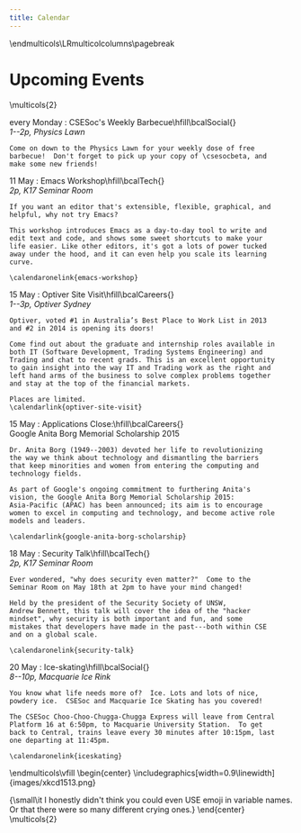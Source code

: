 ```yaml
---
title: Calendar
---
```


\endmulticols\LRmulticolcolumns\pagebreak

Upcoming Events
===============

\multicols{2}

every Monday
:    CSESoc's Weekly Barbecue\hfill\bcalSocial{}  
     _1--2p, Physics Lawn_

    Come on down to the Physics Lawn for your weekly dose of free
    barbecue!  Don't forget to pick up your copy of \csesocbeta, and
    make some new friends!

11 May
:    Emacs Workshop\hfill\bcalTech{}  
    _2p, K17 Seminar Room_

    If you want an editor that's extensible, flexible, graphical, and
    helpful, why not try Emacs?

    This workshop introduces Emacs as a day-to-day tool to write and
    edit text and code, and shows some sweet shortcuts to make your
    life easier. Like other editors, it's got a lots of power tucked
    away under the hood, and it can even help you scale its learning
    curve.

    \calendaronelink{emacs-workshop}

15 May
:    Optiver Site Visit\hfill\bcalCareers{}  
    _1--3p, Optiver Sydney_

    Optiver, voted #1 in Australia’s Best Place to Work List in 2013
    and #2 in 2014 is opening its doors!

    Come find out about the graduate and internship roles available in
    both IT (Software Development, Trading Systems Engineering) and
    Trading and chat to recent grads. This is an excellent opportunity
    to gain insight into the way IT and Trading work as the right and
    left hand arms of the business to solve complex problems together
    and stay at the top of the financial markets.

    Places are limited.
    \calendarlink{optiver-site-visit}

15 May
:    Applications Close:\hfill\bcalCareers{}  
    Google Anita Borg Memorial Scholarship 2015

    Dr. Anita Borg (1949--2003) devoted her life to revolutionizing
    the way we think about technology and dismantling the barriers
    that keep minorities and women from entering the computing and
    technology fields.

    As part of Google's ongoing commitment to furthering Anita's
    vision, the Google Anita Borg Memorial Scholarship 2015:
    Asia-Pacific (APAC) has been announced; its aim is to encourage
    women to excel in computing and technology, and become active role
    models and leaders.

    \calendarlink{google-anita-borg-scholarship}


18 May
:    Security Talk\hfill\bcalTech{}  
    _2p, K17 Seminar Room_

    Ever wondered, "why does security even matter?"  Come to the
    Seminar Room on May 18th at 2pm to have your mind changed!

    Held by the president of the Security Society of UNSW,
    Andrew Bennett, this talk will cover the idea of the "hacker
    mindset", why security is both important and fun, and some
    mistakes that developers have made in the past---both within CSE
    and on a global scale.

    \calendaronelink{security-talk}

20 May
:    Ice-skating\hfill\bcalSocial{}  
    _8--10p, Macquarie Ice Rink_

    You know what life needs more of?  Ice. Lots and lots of nice,
    powdery ice.  CSESoc and Macquarie Ice Skating has you covered!

    The CSESoc Choo-Choo-Chugga-Chugga Express will leave from Central
    Platform 16 at 6:50pm, to Macquarie University Station.  To get
    back to Central, trains leave every 30 minutes after 10:15pm, last
    one departing at 11:45pm.

    \calendaronelink{iceskating}

\endmulticols\vfill
\begin{center}
\includegraphics[width=0.9\linewidth]{images/xkcd1513.png}

{\small\it I honestly didn't think you could even USE emoji in
  variable names. Or that there were so many different crying ones.}
\end{center}
\multicols{2}
